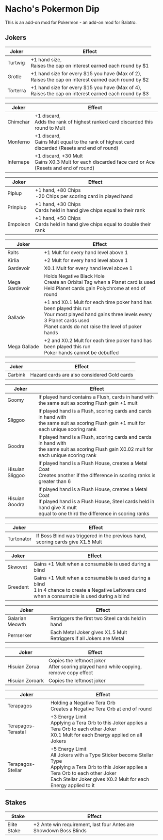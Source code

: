 # Nacho's Pokermon Dip
This is an add-on mod for Pokermon - an add-on mod for Balatro.

## Jokers

| Joker | Effect |
| ------ | ------ |
| Turtwig  | +1 hand size, <br/>Raises the cap on interest earned each round by $1|
| Grotle | +1 hand size for every $15 you have (Max of 2), <br/>Raises the cap on interest earned each round by $2|
| Torterra | +1 hand size for every $15 you have (Max of 4), <br/>Raises the cap on interest earned each round by $3|

| Joker | Effect |
| ------ | ------ |
| Chimchar | +1 discard, <br/>Adds the rank of highest ranked card discarded this round to Mult|
| Monferno | +1 discard, <br/>Gains Mult equal to the rank of highest card discarded (Resets and end of round)|
| Infernape | +1 discard, +30 Mult <br/>Gains X0.3 Mult for each discarded face card or Ace (Resets and end of round)|

| Joker | Effect |
| ------ | ------ |
| Piplup | +1 hand, +80 Chips <br/>-20 Chips per scoring card in played hand |
| Prinplup | +1 hand, +30 Chips <br/> Cards held in hand give chips equal to their rank |
| Empoleon | +1 hand, +50 Chips <br/> Cards held in hand give chips equal to double their rank |

| Joker | Effect |
| ------ | ------ |
| Ralts | +1 Mult for every hand level above 1 |
| Kirlia | +2 Mult for every hand level above 1 |
| Gardevoir | X0.1 Mult for every hand level above 1 |
| Mega Gardevoir | Holds Negative Black Hole<br/>Create an Orbital Tag when a Planet card is used<br/>Held Planet cards gain Polychrome at end of round |
| Gallade | +1 and X0.1 Mult for each time poker hand has been played this run<br/>Your most played hand gains three levels every 3 Planet cards used<br/>Planet cards do not raise the level of poker hands |
| Mega Gallade | +2 and X0.2 Mult for each time poker hand has been played this run<br/>Poker hands cannot be debuffed |

| Joker | Effect |
| ------ | ------ |
| Carbink | Hazard cards are also considered Gold cards |

| Joker | Effect |
| ------ | ------ |
| Goomy | If played hand contains a Flush, cards in hand with the same suit as scoring Flush gain +1 mult |
| Sliggoo | If played hand is a Flush, scoring cards and cards in hand with <br/>the same suit as scoring Flush gain +1 mult for each unique scoring rank |
| Goodra | If played hand is a Flush, scoring cards and cards in hand with <br/>the same suit as scoring Flush gain X0.02 mult for each unique scoring rank |
| Hisuian Sliggoo | If played hand is a Flush House, creates a Metal Coat <br/>Creates another if the difference in scoring ranks is greater than 6 |
| Hisuian Goodra | If played hand is a Flush House, creates a Metal Coat <br/>If played hand is a Flush House, Steel cards held in hand give X mult <br/>equal to one third the difference in scoring ranks |

| Joker | Effect |
| ------ | ------ |
| Turtonator | If Boss Blind was triggered in the previous hand, scoring cards give X1.5 Mult |

| Joker | Effect |
| ------ | ------ |
| Skwovet | Gains +1 Mult when a consumable is used during a blind |
| Greedent | Gains +1 Mult when a consumable is used during a blind <br/>1 in 4 chance to create a Negative Leftovers card <br/>when a consumable is used during a blind|

| Joker | Effect |
| ------ | ------ |
| Galarian Meowth | Retriggers the first two Steel cards held in hand |
| Perrserker | Each Metal Joker gives X1.5 Mult <br/> Retriggers if all Jokers are Metal |

| Joker | Effect |
| ------ | ------ |
| Hisuian Zorua | Copies the leftmost joker <br/>After scoring played hand while copying,<br/> remove copy effect |
| Hisuian Zoroark | Copies the leftmost joker |

| Joker | Effect |
| ------ | ------ |
| Terapagos | Holding a Negative Tera Orb <br/>Creates a Negative Tera Orb at end of round |
| Terapagos-Terastal | +3 Energy Limit <br/>Applying a Tera Orb to this Joker applies a Tera Orb to each other Joker <br/> X0.1 Mult for each Energy applied on all Jokers |
| Terapagos-Stellar | +5 Energy Limit <br/>All Jokers with a Type Sticker become Stellar Type <br/>Applying a Tera Orb to this Joker applies a Tera Orb to each other Joker <br/>Each Stellar Joker gives X0.2 Mult for each Energy applied to it |


## Stakes

| Stake | Effect |
| ------ | ------ |
| Elite Stake | +2 Ante win requirement, last four Antes are Showdown Boss Blinds |
